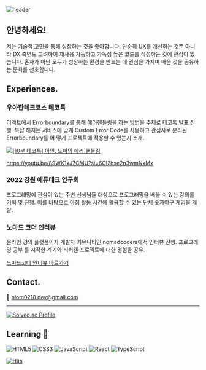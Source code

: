 ![header](https://capsule-render.vercel.app/api?type=waving&color=auto&text=Hello%20Everyone👋&fontColor=2B7DE9&animation=fadeIn)

## 안녕하세요!

저는 기술적 고민을 통해 성장하는 것을 좋아합니다. 단순히 UX를 개선하는 것뿐 아니라 DX 측면도 고려하여 재사용 가능하고 가독성 높은 코드를 작성하는 것에 관심이 있습니다. 혼자가 아닌 모두가 성장하는 환경을 만드는 데 관심을 가지며 배운 것을 공유하는 문화를 선호합니다.

## Experiences.

### 우아한테크코스 테코톡

리액트에서 Errorboundary를 통해 에러핸들링을 하는 방법을 주제로 테코톡 발표 진행. 복잡 해지는 서비스에 맞게 Custom Error Code를 사용하고 관심사로 분리된 Errorboundary를 어 떻게 프로젝트에 적용할 수 있는지 소개.

[![[10분 테코톡] 아인, 노아의 에러 핸들링](https://img.youtube.com/vi/89WK1xJ7CMU/0.jpg)](https://youtu.be/89WK1xJ7CMU?si=6Cl2hxe2n3wmNxMx)

https://youtu.be/89WK1xJ7CMU?si=6Cl2hxe2n3wmNxMx

### 2022 강원 에듀테크 연구회

프로그래밍에 관심이 있는 주변 선생님들 대상으로 프로그래밍을 배울 수 있는 강의를 기획 및 진행. 이를 바탕으로 아침 활동 시간에 활용할 수 있는 단체 숫자야구 게임을 개발.

### 노마드 코더 인터뷰

온라인 강의 플랫폼이자 개발자 커뮤니티인 nomadcoders에서 인터뷰 진행. 프로그래밍 공부 를 시작한 계기와 티처캔 프로젝트에 대한 경험을 공유.

[노마드코더 인터뷰 바로가기](https://nomadcoders.co/community/thread/5519)

## Contact.

📧 nlom0218.dev@gmail.com

---

[![Solved.ac Profile](http://mazassumnida.wtf/api/v2/generate_badge?boj=nlom0218)](https://solved.ac/nlom0218/)

## Learning 🚀
![HTML5](https://img.shields.io/badge/HTML-E34F26?style=flat-square&logo=HTML5&logoColor=white)
![CSS3](https://img.shields.io/badge/CSS3-1572B6?style=flat-square&logo=CSS3&logoColor=white)
![JavaScript](https://img.shields.io/badge/JavaScript-F7DF1E?style=flat-square&logo=JavaScript&logoColor=black)
![React](https://img.shields.io/badge/React-61DAFB?style=flat-square&logo=React&logoColor=white)
![TypeScript](https://img.shields.io/badge/TypeScript-3178C6?style=flat-square&logo=TypeScript&logoColor=white)


[![Hits](https://hits.seeyoufarm.com/api/count/incr/badge.svg?url=https%3A%2F%2Fgithub.com%2Fnlom0218&count_bg=%2379C83D&title_bg=%23555555&icon=github.svg&icon_color=%23E7E7E7&title=hits&edge_flat=false)](https://hits.seeyoufarm.com)
